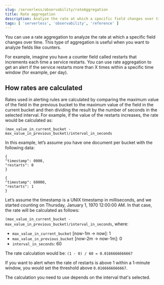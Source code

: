 ```yaml
---
slug: /serverless/observability/rateAggregation
title: Rate aggregation
description: Analyze the rate at which a specific field changes over time.
tags: [ 'serverless', 'observability', 'reference' ]
---
```


<p><DocBadge template="technical preview" /></p>

You can use a rate aggregation to analyze the rate at which a specific field changes over time.
This type of aggregation is useful when you want to analyze fields like counters.

For example, imagine you have a counter field called restarts that increments each time a service restarts.
You can use rate aggregation to get an alert if the service restarts more than X times within a specific time window (for example, per day).

## How rates are calculated

Rates used in alerting rules are calculated by comparing the maximum value of the field in the previous bucket to the maximum value of the field in the current bucket and then dividing the result by the number of seconds in the selected interval.
For example, if the value of the restarts increases, the rate would be calculated as:

`(max_value_in_current_bucket - max_value_in_previous_bucket)/interval_in_seconds`

In this example, let’s assume you have one document per bucket with the following data:



```
{
"timestamp": 0000,
"restarts": 0
}

{
"timestamp": 60000,
"restarts": 1
}
```

Let’s assume the timestamp is a UNIX timestamp in milliseconds,
and we started counting on Thursday, January 1, 1970 12:00:00 AM.
In that case, the rate will be calculated as follows:

`(max_value_in_current_bucket - max_value_in_previous_bucket)/interval_in_seconds`, where:

* `max_value_in_current_bucket` [now-1m → now]: 1
* `max_value_in_previous_bucket` [now-2m → now-1m]: 0
* `interval_in_seconds`: 60

The rate calculation would be: `(1 - 0) / 60 = 0.0166666666667`

If you want to alert when the rate of restarts is above 1 within a 1-minute window, you would set the threshold above `0.0166666666667`.

The calculation you need to use depends on the interval that's selected.
